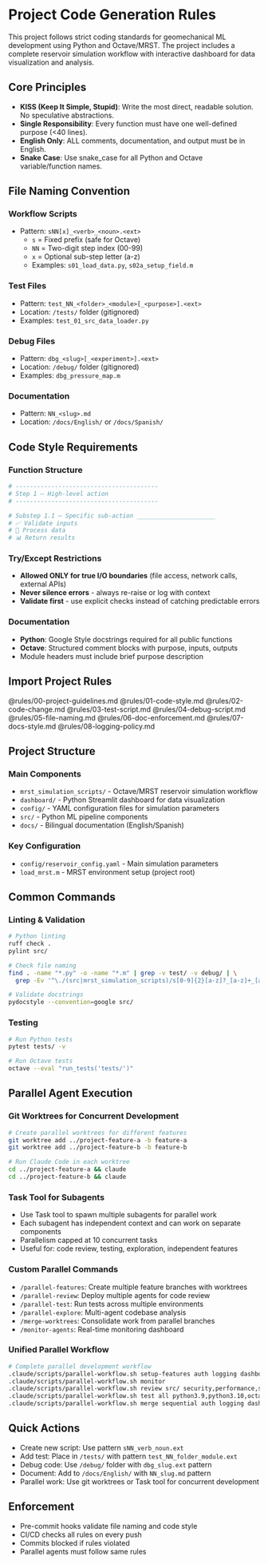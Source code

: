 # Project Code Generation Rules

This project follows strict coding standards for geomechanical ML development using Python and Octave/MRST. The project includes a complete reservoir simulation workflow with interactive dashboard for data visualization and analysis.

## Core Principles

- **KISS (Keep It Simple, Stupid)**: Write the most direct, readable solution. No speculative abstractions.
- **Single Responsibility**: Every function must have one well-defined purpose (<40 lines).
- **English Only**: ALL comments, documentation, and output must be in English.
- **Snake Case**: Use snake_case for all Python and Octave variable/function names.

## File Naming Convention

### Workflow Scripts
- Pattern: `sNN[x]_<verb>_<noun>.<ext>`
  - `s` = Fixed prefix (safe for Octave)
  - `NN` = Two-digit step index (00-99)
  - `x` = Optional sub-step letter (a-z)
  - Examples: `s01_load_data.py`, `s02a_setup_field.m`

### Test Files
- Pattern: `test_NN_<folder>_<module>[_<purpose>].<ext>`
- Location: `/tests/` folder (gitignored)
- Examples: `test_01_src_data_loader.py`

### Debug Files
- Pattern: `dbg_<slug>[_<experiment>].<ext>`
- Location: `/debug/` folder (gitignored)
- Examples: `dbg_pressure_map.m`

### Documentation
- Pattern: `NN_<slug>.md`
- Location: `/docs/English/` or `/docs/Spanish/`

## Code Style Requirements

### Function Structure
```python
# ----------------------------------------
# Step 1 – High-level action
# ----------------------------------------

# Substep 1.1 – Specific sub-action ______________________
# ✅ Validate inputs
# 🔄 Process data
# 📊 Return results
```

### Try/Except Restrictions
- **Allowed ONLY for true I/O boundaries** (file access, network calls, external APIs)
- **Never silence errors** - always re-raise or log with context
- **Validate first** - use explicit checks instead of catching predictable errors

### Documentation
- **Python**: Google Style docstrings required for all public functions
- **Octave**: Structured comment blocks with purpose, inputs, outputs
- Module headers must include brief purpose description

## Import Project Rules
@rules/00-project-guidelines.md
@rules/01-code-style.md
@rules/02-code-change.md
@rules/03-test-script.md
@rules/04-debug-script.md
@rules/05-file-naming.md
@rules/06-doc-enforcement.md
@rules/07-docs-style.md
@rules/08-logging-policy.md

## Project Structure

### Main Components
- `mrst_simulation_scripts/` - Octave/MRST reservoir simulation workflow
- `dashboard/` - Python Streamlit dashboard for data visualization  
- `config/` - YAML configuration files for simulation parameters
- `src/` - Python ML pipeline components
- `docs/` - Bilingual documentation (English/Spanish)

### Key Configuration
- `config/reservoir_config.yaml` - Main simulation parameters
- `load_mrst.m` - MRST environment setup (project root)

## Common Commands

### Linting & Validation
```bash
# Python linting
ruff check .
pylint src/

# Check file naming
find . -name "*.py" -o -name "*.m" | grep -v test/ -v debug/ | \
  grep -Ev '^\./(src|mrst_simulation_scripts)/s[0-9]{2}[a-z]?_[a-z]+_[a-z]+\.(py|m)$'

# Validate docstrings
pydocstyle --convention=google src/
```

### Testing
```bash
# Run Python tests
pytest tests/ -v

# Run Octave tests
octave --eval "run_tests('tests/')"
```

## Parallel Agent Execution

### Git Worktrees for Concurrent Development
```bash
# Create parallel worktrees for different features
git worktree add ../project-feature-a -b feature-a
git worktree add ../project-feature-b -b feature-b

# Run Claude Code in each worktree
cd ../project-feature-a && claude
cd ../project-feature-b && claude
```

### Task Tool for Subagents
- Use Task tool to spawn multiple subagents for parallel work
- Each subagent has independent context and can work on separate components
- Parallelism capped at 10 concurrent tasks
- Useful for: code review, testing, exploration, independent features

### Custom Parallel Commands
- `/parallel-features`: Create multiple feature branches with worktrees
- `/parallel-review`: Deploy multiple agents for code review
- `/parallel-test`: Run tests across multiple environments
- `/parallel-explore`: Multi-agent codebase analysis
- `/merge-worktrees`: Consolidate work from parallel branches
- `/monitor-agents`: Real-time monitoring dashboard

### Unified Parallel Workflow
```bash
# Complete parallel development workflow
.claude/scripts/parallel-workflow.sh setup-features auth logging dashboard
.claude/scripts/parallel-workflow.sh monitor
.claude/scripts/parallel-workflow.sh review src/ security,performance,style
.claude/scripts/parallel-workflow.sh test all python3.9,python3.10,octave
.claude/scripts/parallel-workflow.sh merge sequential auth logging dashboard
```

## Quick Actions

- Create new script: Use pattern `sNN_verb_noun.ext`
- Add test: Place in `/tests/` with pattern `test_NN_folder_module.ext`
- Debug code: Use `/debug/` folder with `dbg_slug.ext` pattern
- Document: Add to `/docs/English/` with `NN_slug.md` pattern
- Parallel work: Use git worktrees or Task tool for concurrent development

## Enforcement

- Pre-commit hooks validate file naming and code style
- CI/CD checks all rules on every push
- Commits blocked if rules violated
- Parallel agents must follow same rules